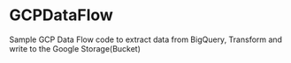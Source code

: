 # GCPDataFlow
Sample GCP Data Flow code to extract data from BigQuery, Transform and write to the Google Storage(Bucket)

